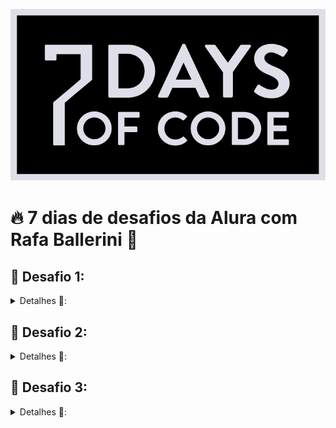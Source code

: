 <p align="middle"><img src="./imgs_readme/7days.svg"/></p>

# 🔥 7 dias de desafios da Alura com Rafa Ballerini 🚀

## 📌 Desafio 1:

<details><summary>Detalhes 📝:</summary>

A sua tarefa de hoje é reescrever o código abaixo de maneira que ele imprima as informações de maneira correta, que faça sentido e sem erros:

```javascript
let numeroUm = 1;
let stringUm = '1';
let numeroTrinta = 30;
let stringTrinta = '30';
let numeroDez = 10;
let stringDez = '10';

if (COMPARAR O numeroUm e a stringUm) {
  console.log('As variáveis numeroUm e stringUm tem o mesmo valor, mas tipos diferentes');
} else {
  console.log('As variáveis numeroUm e stringUm não tem o mesmo valor');
}

if (COMPARAR O numeroTrinta e a stringTrinta) {
  console.log('As variáveis numeroTrinta e stringTrinta tem o mesmo valor e mesmo tipo');
} else {
  console.log('As variáveis numeroTrinta e stringTrinta não tem o mesmo tipo');
}

if (COMPARAR O numeroDez e a stringDez) {
  console.log('As variáveis numeroDez e stringDez tem o mesmo valor, mas tipos diferentes');
} else {
  console.log('As variáveis numeroDez e stringDez não tem o mesmo valor');
}
```

</details>

## 📌 Desafio 2:

<details><summary>Detalhes 📝:</summary>
 O programa deve pedir para o usuário responder 3 perguntas:

- Qual o seu nome?
- Quantos anos você tem?
- Qual linguagem de programação você está estudando?

À medida que as perguntas forem sendo feitas, a pessoa que estiver usando o programa deve responder cada uma delas.

No final, o sistema vai exibir a mensagem:

"Olá [nome], você tem [idade] anos e já está aprendendo [linguagem]!"

### Exercício Opcional:

Se você quiser se aprofundar no assunto de hoje, eu tenho mais um exercício para você.

Mas ele é 100% opcional.

Você vai complementar o código para que, depois de exibir a mensagem anterior, o programa pergunte:

Você gosta de estudar [linguagem]? Responda com o número 1 para SIM ou 2 para NÃO.

E aí, dependendo da resposta, ele deve mostrar uma das seguintes mensagens:

1 - Muito bom! Continue estudando e você terá muito sucesso.

2 - Ahh que pena... Já tentou aprender outras linguagens?

</details>

## 📌 Desafio 3:

<details><summary>Detalhes 📝:</summary>

Você deve criar um programinha que comece com um valor específico pré-definido
entre 0 a 10 para o número que você vai adivinhar (7, por exemplo).

Em seguida, o programa vai perguntar para você qual o valor que você deseja
chutar e, caso você acerte, ele irá te parabenizar. Caso erre, ele vai te dar
mais 2 tentativas.

No fim, caso você não acerte nenhuma vez, ele vai imprimir qual era o número
inicial.

Depois que o programinha estiver funcionando, tente usar um número randômico em
vez de um número pré-definido.

</details>
